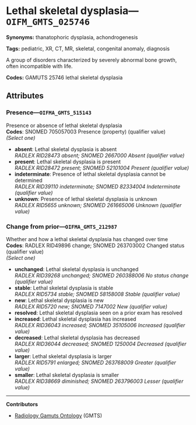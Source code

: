 # Lethal skeletal dysplasia—`OIFM_GMTS_025746`

**Synonyms:** thanatophoric dysplasia, achondrogenesis

**Tags:** pediatric, XR, CT, MR, skeletal, congenital anomaly, diagnosis

A group of disorders characterized by severely abnormal bone growth, often incompatible with life.

**Codes:** GAMUTS 25746 lethal skeletal dysplasia

## Attributes

### Presence—`OIFMA_GMTS_515143`

Presence or absence of lethal skeletal dysplasia  
**Codes**: SNOMED 705057003 Presence (property) (qualifier value)  
*(Select one)*

- **absent**: Lethal skeletal dysplasia is absent  
_RADLEX RID28473 absent; SNOMED 2667000 Absent (qualifier value)_
- **present**: Lethal skeletal dysplasia is present  
_RADLEX RID28472 present; SNOMED 52101004 Present (qualifier value)_
- **indeterminate**: Presence of lethal skeletal dysplasia cannot be determined  
_RADLEX RID39110 indeterminate; SNOMED 82334004 Indeterminate (qualifier value)_
- **unknown**: Presence of lethal skeletal dysplasia is unknown  
_RADLEX RID5655 unknown; SNOMED 261665006 Unknown (qualifier value)_

### Change from prior—`OIFMA_GMTS_212987`

Whether and how a lethal skeletal dysplasia has changed over time  
**Codes**: RADLEX RID49896 change; SNOMED 263703002 Changed status (qualifier value)  
*(Select one)*

- **unchanged**: Lethal skeletal dysplasia is unchanged  
_RADLEX RID39268 unchanged; SNOMED 260388006 No status change (qualifier value)_
- **stable**: Lethal skeletal dysplasia is stable  
_RADLEX RID5734 stable; SNOMED 58158008 Stable (qualifier value)_
- **new**: Lethal skeletal dysplasia is new  
_RADLEX RID5720 new; SNOMED 7147002 New (qualifier value)_
- **resolved**: Lethal skeletal dysplasia seen on a prior exam has resolved  
- **increased**: Lethal skeletal dysplasia has increased  
_RADLEX RID36043 increased; SNOMED 35105006 Increased (qualifier value)_
- **decreased**: Lethal skeletal dysplasia has decreased  
_RADLEX RID36044 decreased; SNOMED 1250004 Decreased (qualifier value)_
- **larger**: Lethal skeletal dysplasia is larger  
_RADLEX RID5791 enlarged; SNOMED 263768009 Greater (qualifier value)_
- **smaller**: Lethal skeletal dysplasia is smaller  
_RADLEX RID38669 diminished; SNOMED 263796003 Lesser (qualifier value)_

---

**Contributors**

- [Radiology Gamuts Ontology](https://gamuts.net/) (GMTS)
